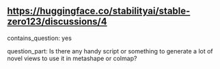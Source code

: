 ## https://huggingface.co/stabilityai/stable-zero123/discussions/4

contains_question: yes

question_part: Is there any handy script or something to generate a lot of novel views to use it in metashape or colmap?
